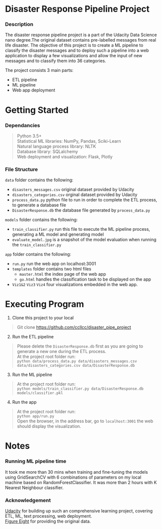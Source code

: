 # Disaster Response Pipeline Project

### Description
The disaster response pipeline project is a part of the Udacity Data Science nano degree.The original dataset contains pre-labelled messages from real life disaster. The objective of this project is to create a ML pipeline to classify the disaster messages and to deploy such a pipeline into a web application to display a few visualizations and allow the input of new messages and to classify them into 36 categories.

The project consists 3 main parts:
  - ETL pipeline
  - ML pipeline
  - Web app deployment

# Getting Started
### Dependancies

  > Python 3.5+ <br>
  > Statistical ML libraries: NumPy, Pandas, Sciki-Learn <br>
  > Natural language process library: NLTK <br>
  > Database library: SQLalchemy <br>
  > Web deployment and visualization: Flask, Plotly <br>

### File Structure
`data` folder contains the following:
- `disasters_messages.csv` original dataset provided by Udacity
- `disasters_categories.csv` orginal dataset provided by Udacity
- `process_data.py` python file to run in order to complete the ETL process, to generate a database file
- `DisasterResponse.db` the database file generated by `process_data.py`


`models` folder contains the following:
- `train_classifier.py` run this file to execute the ML pipeline process, generating a ML model and generating model
- `evaluate_model.jpg` is a snapshot of the model evaluation when running the `train_classifier.py`

`app` folder contains the following:
- `run.py` run the web app on localhost:3001
- `templates` folder contains two html files
  - `master.html` the index page of the web app
  - `go.html` handles the classification task to be displayed on the app
- `Viz1&2` `Viz3` `Viz4` four visualizations embedded in the web app.

# Executing Program
1. Clone this project to your local
> Git clone https://github.com/ccllcc/disaster_pipe_project
2. Run the ETL pipeline
> Please delete the `DisasterResponse.db` first as you are going to generate a new one during the ETL process. <br>
At the project root folder run: <br>
`python data/process_data.py data/disasters_messages.csv data/disasters_categories.csv data/DisasterResponse.db` 
3. Run the ML pipeline
> At the project root folder run: <br>
`python models/train_classifier.py data/DisasterResponse.db models/classifier.pkl`
4. Run the app
> At the project root folder run: <br>
`python app/run.py` <br>
Open the browser, in the address bar, go to `localhost:3001` the web should display the visualization.

# Notes
### Running ML pipeline time
It took me more than 30 mins when training and fine-tuning the models using GridSearchCV with 6 combinations of parameters on my local machine based on RandomForestClassifier. It was more than 2 hours with K Nearest Neighbour classifier. 

### Acknowledgement
[Udacity](https://www.udacity.com/) for building up such an comprehensive learning project, covering ETL, ML, text processing, web deployment.<br>
[Figure Eight](https://appen.com/) for providing the original data.
